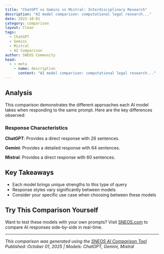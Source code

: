 ```yaml
---
title: "ChatGPT vs Gemini vs Mistral: Interdisciplinary Research"
description: "AI model comparison: computational legal research..."
date: 2025-10-01
category: comparison
layout: Clean
tags:
  - ChatGPT
  - Gemini
  - Mistral
  - AI Comparison
author: SNEOS Community
head:
  - - meta
    - name: description
      content: "AI model comparison: computational legal research..."
---
```


<ChatComparison
  title="ChatGPT vs Gemini vs Mistral: Interdisciplinary Research"
  prompt="computational legal research"
  :responses='{
    "ChatGPT": "Computational legal research refers to the use of computational methods, algorithms, and technologies to assist in the search, analysis, and interpretation of legal texts and data. It involves applying computer science techniques such as natural language processing (NLP), machine learning, data mining, and information retrieval to legal databases and documents to improve efficiency and accuracy in legal research.\n\n### Key Aspects of Computational Legal Research:\n\n1. **Automated Legal Text Search:**  \n   Using advanced search algorithms and NLP to find relevant case laws, statutes, regulations, and legal articles quickly.\n\n2. **Legal Document Analysis:**  \n   Applying machine learning models to analyze legal documents for patterns, precedents, and legal principles.\n\n3. **Predictive Analytics:**  \n   Using historical data from previous cases to predict outcomes of current cases or the behavior of courts.\n\n4. **Semantic Analysis:**  \n   Understanding the meaning and context of legal texts rather than just keyword matching, helping in more accurate research.\n\n5. **Legal Knowledge Graphs:**  \n   Creating structured networks of legal concepts, cases, statutes, and relationships to facilitate better understanding and exploration.\n\n6. **Automation of Routine Tasks:**  \n   Automating tasks like summarization, citation checking, and document classification.\n\n### Examples and Tools:\n- **Westlaw Edge and LexisNexis:** Legal research platforms incorporating AI and machine learning to enhance search and analytics.\n- **ROSS Intelligence:** AI-based legal research tool using NLP to interpret questions and provide relevant case laws.\n- **CaseText:** Uses AI to help lawyers find relevant legal precedents quickly.\n- **Open-source tools:** Python libraries like spaCy, NLTK, and specialized tools such as LexNLP for legal text analysis.\n\n### Benefits:\n- Saves time by automating extensive manual searches.\n- Improves accuracy and reduces human error.\n- Provides insights through data-driven analysis.\n- Helps in identifying relevant precedents and legal principles faster.\n\n### Challenges:\n- Legal language complexity and domain specificity.\n- Data privacy and ethical considerations.\n- Requirement for high-quality annotated legal data for training models.\n\n---\n\nIf you want, I can provide more detailed information on specific computational methods, tools, or examples in computational legal research!",
    "Gemini": "Computational legal research (CLR) is the application of computational methods, including artificial intelligence (AI), machine learning (ML), natural language processing (NLP), and data analytics, to enhance and automate legal research tasks. It aims to make legal research more efficient, comprehensive, and accurate.\n\nHere\u0027s a breakdown of key aspects of computational legal research:\n\n**What it entails:**\n\n*   **Automated Document Retrieval:**  Using sophisticated algorithms to find relevant cases, statutes, regulations, and other legal documents based on specific search queries, concepts, or fact patterns.  This goes beyond keyword searches to understand the *meaning* and *context* of legal information.\n*   **Legal Text Analysis:** Analyzing legal documents to identify key elements, such as:\n    *   **Issue Identification:**  Automatically detecting the legal issues raised in a case or statute.\n    *   **Entity Extraction:**  Identifying and classifying legal entities (e.g., plaintiffs, defendants, judges, statutes).\n    *   **Relationship Extraction:**  Determining the relationships between entities (e.g., who sued whom, which statute applies to which situation).\n    *   **Citation Analysis:** Tracking how legal documents are cited and used by other sources, revealing their importance and impact.\n    *   **Sentiment Analysis:**  Analyzing the tone and opinions expressed in legal documents, which can be useful for understanding judicial reasoning or assessing the strength of arguments.\n*   **Legal Prediction:**  Using machine learning to predict the outcome of legal cases or the potential impact of new legislation based on historical data and patterns.\n*   **Knowledge Representation:**  Creating structured representations of legal knowledge, such as ontologies or knowledge graphs, to facilitate reasoning and information retrieval.\n*   **Visualization:** Presenting legal data in visual formats (e.g., charts, graphs, networks) to make it easier to understand complex information and identify trends.\n*   **Question Answering Systems:**  Developing systems that can answer specific legal questions posed in natural language by searching and analyzing relevant legal documents.\n\n**Key Technologies Used:**\n\n*   **Natural Language Processing (NLP):** Crucial for understanding the meaning and context of legal language. Techniques include:\n    *   Tokenization\n    *   Part-of-Speech Tagging\n    *   Named Entity Recognition (NER)\n    *   Dependency Parsing\n    *   Semantic Role Labeling\n    *   Word Embeddings (e.g., Word2Vec, GloVe, BERT)\n*   **Machine Learning (ML):** Used for prediction, classification, and pattern recognition. Common algorithms include:\n    *   Supervised Learning (e.g., Support Vector Machines, Random Forests, Neural Networks)\n    *   Unsupervised Learning (e.g., Clustering, Topic Modeling)\n*   **Information Retrieval (IR):** Techniques for efficiently searching and retrieving relevant documents from large legal databases. Examples include:\n    *   Boolean Search\n    *   Vector Space Model\n    *   Probabilistic Models\n*   **Knowledge Representation and Reasoning:** Creating structured representations of legal knowledge and developing systems that can reason about that knowledge.\n    *   Ontologies (e.g., OWL)\n    *   Knowledge Graphs\n    *   Rule-Based Systems\n*   **Data Analytics:** Using statistical and data mining techniques to analyze legal data and identify trends.\n\n**Benefits of Computational Legal Research:**\n\n*   **Increased Efficiency:** Automates many time-consuming tasks, freeing up legal professionals to focus on higher-level analysis and strategy.\n*   **Enhanced Comprehensiveness:** Can analyze vast amounts of data that would be impossible for humans to process manually, ensuring that no relevant information is overlooked.\n*   **Improved Accuracy:** Reduces human error and bias in the research process.\n*   **Data-Driven Insights:** Provides valuable insights into legal trends, judicial behavior, and the effectiveness of different legal strategies.\n*   **Cost Savings:** Can significantly reduce the costs associated with traditional legal research.\n*   **Leveling the Playing Field:** Makes sophisticated legal research tools more accessible to smaller firms and solo practitioners.\n\n**Challenges of Computational Legal Research:**\n\n*   **Complexity of Legal Language:** Legal language is often ambiguous, nuanced, and highly specialized, making it difficult for computers to understand.\n*   **Data Quality and Availability:** The quality and completeness of legal data can vary significantly, which can affect the accuracy of CLR systems.\n*   **Bias in Data:**  Historical legal data often reflects societal biases, which can be perpetuated by machine learning models.\n*   **Ethical Considerations:**  Concerns about the potential for algorithmic bias, lack of transparency, and the impact on the role of lawyers.\n*   **Explainability:**  Understanding how CLR systems arrive at their conclusions (especially \u0022black box\u0022 AI) is crucial for building trust and ensuring accountability.  Explainable AI (XAI) is an active area of research.\n*   **Adoption Barriers:**  Resistance to change and a lack of training can hinder the adoption of CLR technologies.\n*   **Cost of Development and Implementation:** Developing and implementing CLR systems can be expensive.\n*   **Regulatory Compliance:** Data privacy and other regulatory requirements must be considered when developing and using CLR systems.\n\n**Examples of Applications:**\n\n*   **Legal Research Platforms:** Commercial platforms like LexisNexis, Westlaw, and Bloomberg Law are increasingly incorporating AI and machine learning features.\n*   **Contract Analysis:** Using AI to review and analyze contracts for potential risks and liabilities.\n*   **Due Diligence:** Automating the process of reviewing legal documents and identifying key information during mergers and acquisitions.\n*   **E-Discovery:** Using AI to identify and extract relevant documents from large datasets during litigation.\n*   **Intellectual Property Research:** Searching for prior art and analyzing patent claims.\n*   **Compliance Monitoring:**  Tracking changes in regulations and ensuring that organizations are complying with applicable laws.\n*   **Legal Question Answering:**  AI-powered chatbots that can answer legal questions.\n*   **Case Prediction:**  Predicting the outcome of legal cases based on factual and legal characteristics.\n\n**Future Trends:**\n\n*   **Increased Adoption of AI:** AI will become increasingly integrated into legal research tools and workflows.\n*   **Development of More Sophisticated NLP Techniques:** Advances in NLP will enable CLR systems to better understand legal language and context.\n*   **Focus on Explainable AI (XAI):**  Efforts will be made to make CLR systems more transparent and understandable.\n*   **Personalized Legal Research:** CLR systems will be able to tailor search results and recommendations to the specific needs of individual users.\n*   **Collaboration between Legal Professionals and AI Systems:** The future of legal research will likely involve a close collaboration between human lawyers and AI-powered systems.\n\nIn conclusion, computational legal research is a rapidly evolving field with the potential to transform the legal profession. While there are challenges to overcome, the benefits of increased efficiency, comprehensiveness, and accuracy make it an increasingly important tool for legal professionals.  It\u0027s important to remember that CLR is intended to *augment* human legal expertise, not replace it entirely. The judgment, reasoning, and ethical considerations of lawyers remain essential.\n",
    "Mistral": "Computational legal research is an interdisciplinary field that combines law, computer science, and data analytics to enhance legal practice, scholarship, and policy-making. Here are some key aspects and methods involved in computational legal research:\n\n### Key Aspects\n\n1. **Data Collection and Management**:\n   - **Legal Databases**: Accessing and managing large datasets from legal databases, including case law, statutes, regulations, and legal documents.\n   - **Public Records**: Utilizing public records and open data initiatives to gather relevant information.\n\n2. **Text Analysis**:\n   - **Natural Language Processing (NLP)**: Using NLP techniques to analyze legal texts, extract key information, and identify patterns.\n   - **Sentiment Analysis**: Analyzing the tone and sentiment of legal documents to understand the emotional context.\n\n3. **Machine Learning**:\n   - **Predictive Analytics**: Developing models to predict legal outcomes based on historical data.\n   - **Classification**: Classifying legal documents into categories such as types of cases, legal issues, or jurisdictions.\n\n4. **Network Analysis**:\n   - **Citation Networks**: Analyzing citation patterns in legal documents to understand the influence and interconnectedness of legal precedents.\n   - **Social Networks**: Examining the relationships between legal actors, such as judges, lawyers, and litigants.\n\n5. **Visualization**:\n   - **Data Visualization**: Creating visual representations of legal data to make complex information more accessible and understandable.\n   - **Interactive Dashboards**: Developing interactive tools that allow users to explore legal data dynamically.\n\n6. **Ethical and Legal Considerations**:\n   - **Privacy and Confidentiality**: Ensuring that legal data is handled in compliance with privacy laws and ethical standards.\n   - **Bias and Fairness**: Addressing potential biases in data and algorithms to ensure fairness and equity in legal outcomes.\n\n### Methods and Tools\n\n1. **Programming Languages**:\n   - **Python**: Widely used for data analysis, machine learning, and NLP.\n   - **R**: Popular for statistical analysis and data visualization.\n\n2. **Software and Platforms**:\n   - **Legal Research Platforms**: Tools like Westlaw, LexisNexis, and Bloomberg Law that provide access to legal databases.\n   - **Data Analysis Tools**: Software like Tableau, Power BI, and Jupyter Notebooks for data visualization and analysis.\n\n3. **APIs and Web Scraping**:\n   - **APIs**: Using application programming interfaces to access legal data from various sources.\n   - **Web Scraping**: Extracting data from websites that do not provide APIs.\n\n4. **Machine Learning Libraries**:\n   - **Scikit-Learn**: A popular library for machine learning in Python.\n   - **TensorFlow and PyTorch**: Libraries for deep learning and neural networks.\n\n5. **NLP Libraries**:\n   - **NLTK**: Natural Language Toolkit for text processing.\n   - **SpaCy**: An industrial-strength NLP library.\n\n### Applications\n\n1. **Legal Prediction**:\n   - Predicting the outcomes of legal cases based on historical data.\n   - Identifying trends and patterns in legal decisions.\n\n2. **Document Automation**:\n   - Automating the drafting of legal documents using templates and algorithms.\n   - Extracting and summarizing key information from legal texts.\n\n3. **Compliance and Risk Management**:\n   - Monitoring regulatory changes and ensuring compliance with legal requirements.\n   - Assessing legal risks and developing mitigation strategies.\n\n4. **Litigation Support**:\n   - Analyzing large volumes of documents in e-discovery processes.\n   - Identifying relevant precedents and legal arguments.\n\n5. **Policy Analysis**:\n   - Evaluating the impact of legal policies and regulations.\n   - Providing data-driven insights for policy-making.\n\n### Challenges\n\n1. **Data Quality**:\n   - Ensuring the accuracy and completeness of legal data.\n   - Addressing inconsistencies and errors in data sources.\n\n2. **Interpretability**:\n   - Making complex models and algorithms understandable to legal professionals.\n   - Balancing the need for accuracy with the need for transparency.\n\n3. **Ethical Issues**:\n   - Ensuring that computational methods do not perpetuate biases or inequalities.\n   - Protecting the privacy and confidentiality of individuals involved in legal processes.\n\nComputational legal research is a rapidly evolving field with the potential to transform legal practice and scholarship. By leveraging advanced computational techniques, legal professionals can gain deeper insights, improve efficiency, and make more informed decisions."
  }'
  published-date="23:14"
/>

## Analysis

This comparison demonstrates the different approaches each AI model takes when responding to the same prompt. Here are the key differences observed:

### Response Characteristics

**ChatGPT**: Provides a direct response with 26 sentences. 

**Gemini**: Provides a detailed response with 64 sentences. 

**Mistral**: Provides a direct response with 60 sentences. 

## Key Takeaways

- Each model brings unique strengths to this type of query
- Response styles vary significantly between models
- Consider your specific use case when choosing between these models

## Try This Comparison Yourself

Want to test these models with your own prompts? Visit [SNEOS.com](https://sneos.com) to compare AI responses side-by-side in real-time.

---

*This comparison was generated using the [SNEOS AI Comparison Tool](https://sneos.com)*
*Published: October 01, 2025 | Models: ChatGPT, Gemini, Mistral*
